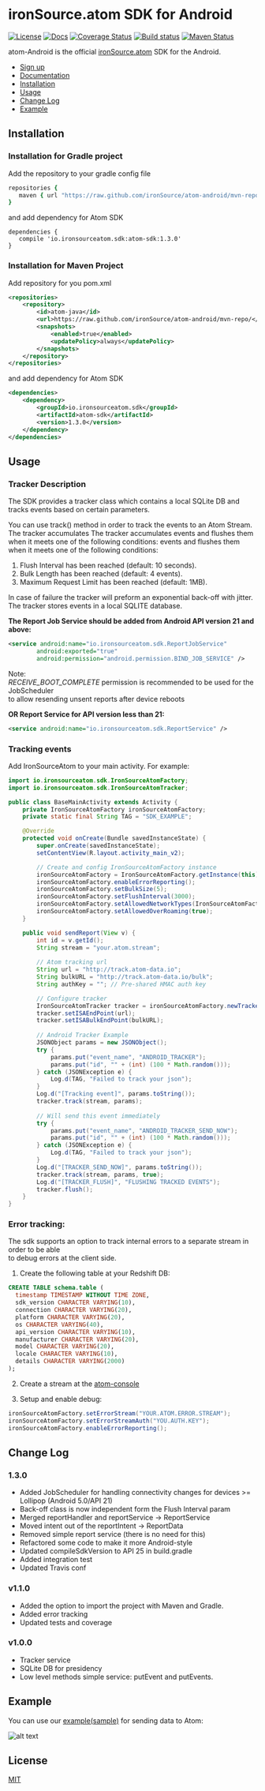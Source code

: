 # ironSource.atom SDK for Android

[![License][license-image]][license-url]
[![Docs][docs-image]][docs-url]
[![Coverage Status][coveralls-image]][coveralls-url]
[![Build status][travis-image]][travis-url]
[![Maven Status][maven-image]][maven-url]

atom-Android is the official [ironSource.atom](http://www.ironsrc.com/data-flow-management) SDK for the Android.

- [Sign up](https://atom.ironsrc.com/#/signup)
- [Documentation][docs-url]
- [Installation](#installation)
- [Usage](#usage)
- [Change Log](#change-log)
- [Example](#example)

## Installation

### Installation for Gradle project

Add the repository to your gradle config file 
```ruby
repositories {
   maven { url "https://raw.github.com/ironSource/atom-android/mvn-repo/" }
}
```

and add dependency for Atom SDK
```rubys
dependencies {
   compile 'io.ironsourceatom.sdk:atom-sdk:1.3.0'
}
```

### Installation for Maven Project
Add repository for you pom.xml
```xml
<repositories>
    <repository>
        <id>atom-java</id>
        <url>https://raw.github.com/ironSource/atom-android/mvn-repo/</url>
        <snapshots>
            <enabled>true</enabled>
            <updatePolicy>always</updatePolicy>
        </snapshots>
    </repository>
</repositories>
```
and add dependency for Atom SDK
```xml
<dependencies>
    <dependency>
        <groupId>io.ironsourceatom.sdk</groupId>
        <artifactId>atom-sdk</artifactId>
        <version>1.3.0</version>
    </dependency>
</dependencies>
```

## Usage

### Tracker Description
The SDK provides a tracker class which contains a local SQLite DB and tracks events based on certain parameters.

You can use track() method in order to track the events to an Atom Stream.
The tracker accumulates The tracker accumulates events and flushes them when it meets one of the following conditions:
events and flushes them when it meets one of the following conditions:
 
1. Flush Interval has been reached (default: 10 seconds).
2. Bulk Length has been reached (default: 4 events).
3. Maximum Request Limit has been reached (default: 1MB).

In case of failure the tracker will preform an exponential back-off with jitter.
The tracker stores events in a local SQLITE database.

**The Report Job Service should be added from Android API version 21 and above:**

 ```xml
<service android:name="io.ironsourceatom.sdk.ReportJobService"
         android:exported="true"
         android:permission="android.permission.BIND_JOB_SERVICE" />
```

Note:  
_RECEIVE_BOOT_COMPLETE_ permission is recommended to be used for the JobScheduler   
to allow resending unsent reports after device reboots

**OR Report Service for API version less than 21:**
```xml
<service android:name="io.ironsourceatom.sdk.ReportService" />
```

### Tracking events
Add IronSourceAtom to your main activity. For example:

```java
import io.ironsourceatom.sdk.IronSourceAtomFactory;
import io.ironsourceatom.sdk.IronSourceAtomTracker;

public class BaseMainActivity extends Activity {
    private IronSourceAtomFactory ironSourceAtomFactory;
    private static final String TAG = "SDK_EXAMPLE";

    @Override
    protected void onCreate(Bundle savedInstanceState) {
        super.onCreate(savedInstanceState);
        setContentView(R.layout.activity_main_v2);

        // Create and config IronSourceAtomFactory instance
        ironSourceAtomFactory = IronSourceAtomFactory.getInstance(this);
        ironSourceAtomFactory.enableErrorReporting();
        ironSourceAtomFactory.setBulkSize(5);
        ironSourceAtomFactory.setFlushInterval(3000);
        ironSourceAtomFactory.setAllowedNetworkTypes(IronSourceAtomFactory.NETWORK_MOBILE | IronSourceAtomFactory.NETWORK_WIFI);
        ironSourceAtomFactory.setAllowedOverRoaming(true);
    }

    public void sendReport(View v) {
        int id = v.getId();
        String stream = "your.atom.stream";
        
        // Atom tracking url
        String url = "http://track.atom-data.io";
        String bulkURL = "http://track.atom-data.io/bulk";
        String authKey = ""; // Pre-shared HMAC auth key

        // Configure tracker
        IronSourceAtomTracker tracker = ironSourceAtomFactory.newTracker(authKey);
        tracker.setISAEndPoint(url);
        tracker.setISABulkEndPoint(bulkURL);
        
        // Android Tracker Example
        JSONObject params = new JSONObject();
        try {
            params.put("event_name", "ANDROID_TRACKER");
            params.put("id", "" + (int) (100 * Math.random()));
        } catch (JSONException e) {
            Log.d(TAG, "Failed to track your json");
        }
        Log.d("[Tracking event]", params.toString());
        tracker.track(stream, params);
        
        // Will send this event immediately
        try {
            params.put("event_name", "ANDROID_TRACKER_SEND_NOW");
            params.put("id", "" + (int) (100 * Math.random()));
        } catch (JSONException e) {
            Log.d(TAG, "Failed to track your json");
        }
        Log.d("[TRACKER_SEND_NOW]", params.toString());
        tracker.track(stream, params, true);
        Log.d("[TRACKER_FLUSH]", "FLUSHING TRACKED EVENTS");
        tracker.flush();
    }
}
```

### Error tracking:
The sdk supports an option to track internal errors to a separate stream in order to be able  
to debug errors at the client side.

1. Create the following table at your Redshift DB:

```sql
CREATE TABLE schema.table (
  timestamp TIMESTAMP WITHOUT TIME ZONE,
  sdk_version CHARACTER VARYING(10),
  connection CHARACTER VARYING(20),
  platform CHARACTER VARYING(20),
  os CHARACTER VARYING(40),
  api_version CHARACTER VARYING(10),
  manufacturer CHARACTER VARYING(20),
  model CHARACTER VARYING(20),
  locale CHARACTER VARYING(10),
  details CHARACTER VARYING(2000)
);
```

2. Create a stream at the [atom-console](http://atom.ironsrc.com/#/login)

3. Setup and enable debug:

```java
ironSourceAtomFactory.setErrorStream("YOUR.ATOM.ERROR.STREAM");
ironSourceAtomFactory.setErrorStreamAuth("YOU.AUTH.KEY");
ironSourceAtomFactory.enableErrorReporting();
```

## Change Log

### 1.3.0
- Added JobScheduler for handling connectivity changes for devices >= Lollipop (Android 5.0/API 21)
- Back-off class is now independent form the Flush Interval param
- Merged reportHandler and reportService -> ReportService
- Moved intent out of the reportIntent -> ReportData
- Removed simple report service (there is no need for this)
- Refactored some code to make it more Android-style
- Updated compileSdkVersion to API 25 in build.gradle
- Added integration test
- Updated Travis conf


### v1.1.0
- Added the option to import the project with Maven and Gradle.
- Added error tracking
- Updated tests and coverage

### v1.0.0
- Tracker service
- SQLite DB for presidency
- Low level methods simple service: putEvent and putEvents.

## Example
You can use our [example(sample)](ironsourceatom-samples) for sending data to Atom:

![alt text][example]

## License
[MIT][license-url]

[example]: https://cloud.githubusercontent.com/assets/7361100/16713929/212a5496-46be-11e6-9ff7-0f5ed2c29844.png "example"
[license-url]: LICENSE
[license-image]: https://img.shields.io/badge/license-MIT-blue.svg?style=flat-square
[travis-image]: https://travis-ci.org/ironSource/atom-android.svg?branch=master
[travis-url]: https://travis-ci.org/ironSource/atom-android
[coveralls-image]: https://coveralls.io/repos/github/ironSource/atom-android/badge.svg?branch=master
[coveralls-url]: https://coveralls.io/github/ironSource/atom-android?branch=master
[docs-image]: https://img.shields.io/badge/docs-latest-blue.svg
[docs-url]: https://ironsource.github.io/atom-android/
[maven-image]: https://img.shields.io/badge/maven%20build-v1.3.0-green.svg
[maven-url]: https://github.com/ironSource/atom-android/tree/mvn-repo